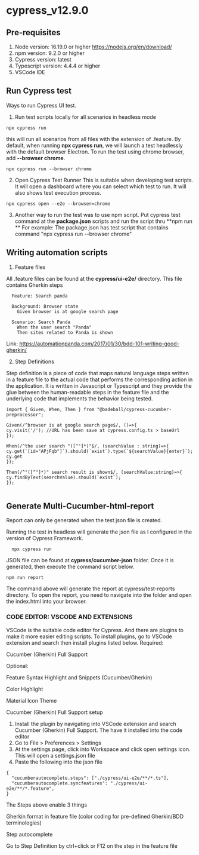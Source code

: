 # cypress_v12.9.0

## Pre-requisites
1. Node version: 16.19.0 or higher https://nodejs.org/en/download/ 
2. npm version: 9.2.0 or higher
3. Cypress version: latest
4. Typescript version: 4.4.4 or higher
5. VSCode IDE


## Run Cypress test
Ways to run Cypress UI test.

1. Run test scripts locally for all scenarios in headless mode
```
npx cypress run
```

this will run all scenarios from all files with the extension of .feature.
By default, when running **npx cypress run**, we will launch a test headlessly with the default browser Electron.
To run the test using chrome browser, add **--browser chrome**. 
```
npx cypress run --browser chrome 
```

2. Open Cypress Test Runner
This is suitable when developing test scripts. It will open a dashboard where you can select which test to run. It will also shows test execution process.
```
npx cypress open --e2e --browser=chrome
```

3. Another way to run the test was to use npm script. 
Put cypress test command at the **package.json** scripts and run the script thru **npm run <name of script> **
For example:
  The package.json has test script that contains command "npx cypress run --browser chrome"

## Writing automation scripts
  1. Feature files
  
  All .feature files can be found at the **cypress/ui-e2e/** directory. This file contains Gherkin steps
  
``` 
  Feature: Search panda
  
  Background: Browser state
    Given browser is at google search page
  
  Scenario: Search Panda
    When the user search "Panda"
    Then sites related to Panda is shown
```
 Link: https://automationpanda.com/2017/01/30/bdd-101-writing-good-gherkin/
  
  2. Step Definitions
  
  Step definition is a piece of code that maps natural language steps written in a feature file to the actual code that performs the corresponding action in the application.
It is written in Javascript or Typescript and they provide the glue between the human-readable steps in the feature file and the underlying code that implements the behavior being tested.
  ```
import { Given, When, Then } from "@badeball/cypress-cucumber-preprocessor";

Given(/^browser is at google search page$/, ()=>{
  cy.visit('/'); //URL has been save at cypress.config.ts > baseUrl 
});

When(/^the user search "([^"]*)"$/, (searchValue : string)=>{
  cy.get(`[id="APjFqb"]`).should(`exist`).type(`${searchValue}{enter}`);
  cy.get
});

Then(/^"([^"]*)" search result is shown$/, (searchValue:string)=>{
  cy.findByText(searchValue).should(`exist`);
});


  ```
  
 ## Generate Multi-Cucumber-html-report
Report can only be generated when the test json file is created.

Running the test in headless will generate the json file as I configured in the version of Cypress Framework.
```
  npx cypress run
  ```

JSON file can be found at **cypress/cucumber-json** folder. Once it is generated, then execute the command script below.
  ```
  npm run report
  ```
  
  The command above will generate the report at cypress/test-reports directory. To open the report, you need to navigate into the folder and open the index.html into your browser.

  
### CODE EDITOR: VSCODE AND EXTENSIONS
VSCode is the suitable code editor for Cypress. And there are plugins to make it more easier editing scripts.
To install plugins, go to VSCode extension and search then install plugins listed below.
Required:

Cucumber (Gherkin) Full Support

Optional:

Feature Syntax Highlight and Snippets (Cucumber/Gherkin)

Color Highlight

Material Icon Theme

Cucumber (Gherkin) Full Support setup
1. Install the plugin by navigating into VSCode extension and search Cucumber (Gherkin) Full Support. The have it installed into the code editor
2. Go to File > Preferences > Settings
3. At the settings page, click into Workspace and click open settings icon. This will open a settings.json file
4. Paste the following into the json file
  ```
  {
    "cucumberautocomplete.steps": ["./cypress/ui-e2e/**/*.ts"],
    "cucumberautocomplete.syncfeatures": "./cypress/ui-e2e/**/*.feature",
}
```
  
The Steps above enable 3 things

Gherkin format in feature file (color coding for pre-defined Gherkin/BDD terminologies)

  Step autocomplete

  Go to Step Definition by ctrl+click or F12 on the step in the feature file
